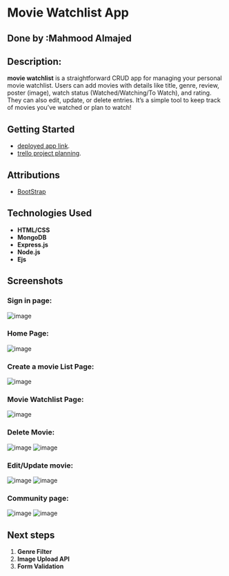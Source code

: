 # Movie Watchlist App

## Done by :Mahmood Almajed

## Description: 



**movie watchlist**   is a straightforward CRUD app for managing your personal movie watchlist. Users can add movies with details like title, genre, review, poster (image), watch status (Watched/Watching/To Watch), and rating. They can also edit, update, or delete entries. It’s a simple tool to keep track of movies you’ve watched or plan to watch!

## Getting Started

 - [deployed app link](https://movie-watchlist-app-2d52221d0d98.herokuapp.com/).
 - [trello project planning](https://trello.com/b/uw7YLjUF/movie-watchlist).

## Attributions

- [BootStrap](https://getbootstrap.com/)
  

## Technologies Used
- **HTML/CSS**
- **MongoDB**
- **Express.js**
- **Node.js**
- **Ejs**


## Screenshots

### Sign in page:
![image](https://github.com/user-attachments/assets/fb017d3a-e1ef-48e0-bc1a-6030fcf4fc80)


 ### Home Page:
![image](https://github.com/user-attachments/assets/83144431-59fa-4149-bafe-c4ddbee9678b)

 ### Create a movie List Page:
 ![image](https://github.com/user-attachments/assets/2473d850-4867-4a41-a3e9-ac0cbbdfa58d)

### Movie Watchlist Page:
![image](https://github.com/user-attachments/assets/f1a18bf8-050a-4075-b4f5-7c4bbb7c2a5b)


### Delete Movie:
![image](https://github.com/user-attachments/assets/1e29a7f0-a849-4762-bc74-72aa8e99240e)
![image](https://github.com/user-attachments/assets/e695881b-4ea3-48b2-a996-2b4fdb2c2949)



### Edit/Update movie:
![image](https://github.com/user-attachments/assets/d199b46b-bca0-4622-9a4d-33a69ab35b24)
![image](https://github.com/user-attachments/assets/e2a1373a-b3b0-4ea5-b7c4-4449e0ba93fd)

### Community page:
![image](https://github.com/user-attachments/assets/68205de1-4a99-4660-92b6-df5f749f1b0f)
![image](https://github.com/user-attachments/assets/a8119bb4-f145-4bf5-af94-14f07ac41bba)





## Next steps

1. **Genre Filter**  
2. **Image Upload API**  
3. **Form Validation**
